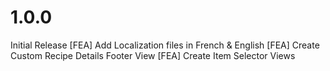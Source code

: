 # 1.0.0
Initial Release
[FEA] Add Localization files in French & English
[FEA] Create Custom Recipe Details Footer View
[FEA] Create Item Selector Views
